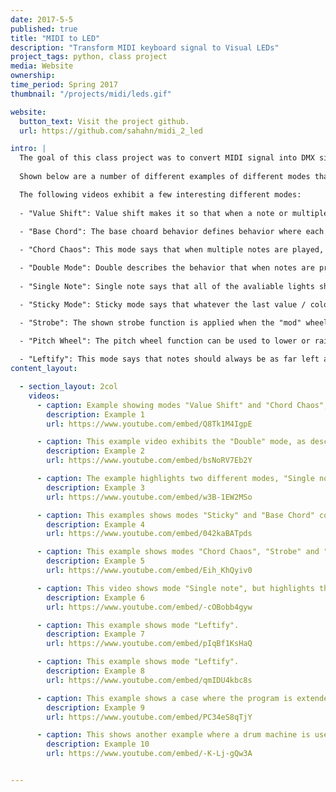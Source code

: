 ```yaml
---
date: 2017-5-5
published: true
title: "MIDI to LED"
description: "Transform MIDI keyboard signal to Visual LEDs"
project_tags: python, class project
media: Website
ownership:
time_period: Spring 2017
thumbnail: "/projects/midi/leds.gif"

website:
  button_text: Visit the project github.
  url: https://github.com/sahahn/midi_2_led

intro: |
  The goal of this class project was to convert MIDI signal into DMX signal, where MIDI is generated from something like an electric keyboard and DMX signal is used to control professional LED lights. This project by far represents the highest ratio of cool idea to bad coding of any project I've ever done. To be fair though, I had only learned python a few months earlier and this was the largest project I had attempted - and also in the end, it worked without bugs magically ... so who says you can't code in one giant file filled with nested for loops? See the [terrible code](https://github.com/sahahn/midi_2_led). Or really... just check out the videos below instead and please never look at the code. The video's importantly contain audio.
  
  Shown below are a number of different examples of different modes that were programmed, where the base behavior across all examples is the idea that color of the lights is determined by the note being played based on the traditional 12 note scale. Further, the intensity of the light also matches how hard the key is played on the keyboard.

  The following videos exhibit a few interesting different modes:
  
  - "Value Shift": Value shift makes it so that when a note or multiple notes are held, they will start to shift to the left, and the longer they are held, the faster they will shift. This results in the behavior where lights will start to move faster and faster across the lines of lights.
  
  - "Base Chord": The base choard behavior defines behavior where each played note controls a single LED, and is assigned sequentially from left to right across the avaliable lights. So if two keys are pressed, the first will be assigned to the far left, and the next, one light to the right. 

  - "Chord Chaos": This mode says that when multiple notes are played, as in a chord, their initial placement will be random - resulting in a "chaotic" positioning of which lights are activated.

  - "Double Mode": Double describes the behavior that when notes are pressed, they should appear on both the far left and far right, and if multiple notes pressed, they will fill in the next avaliable spot on either end. This results in behavior where when any notes are played they appear on two lights to either side. 
  
  - "Single Note": Single note says that all of the avaliable lights should change to the color of the last played note. This means that only a single color will be active at once, and will be displayed across all avaliable lights.

  - "Sticky Mode": Sticky mode says that whatever the last value / color displayed will not fade out, but instead stay even if the key that triggered it is released. 

  - "Strobe": The shown strobe function is applied when the "mod" wheel of the MIDI keyboard is used. Essentially when activated, any lights currently on will flicker in a strobe like manner, where the speed of the flickering is set by the value of the "mod" wheel.

  - "Pitch Wheel": The pitch wheel function can be used to lower or raise the played notes by up to an octave, and as a result the note will change colors accordingly to match whatever the note, or value between notes, is being heard.
  
  - "Leftify": This mode says that notes should always be as far left as possible, and show up according to the order they were pressed. This difers from other modes in that if a previous key is released, it essentially frees up an earlier spot, so that all notes being held to the right will then shift to fill the free spot.
content_layout:

  - section_layout: 2col
    videos:
      - caption: Example showing modes "Value Shift" and "Chord Chaos", as described above.
        description: Example 1
        url: https://www.youtube.com/embed/Q8Tk1M4IgpE

      - caption: This example video exhibits the "Double" mode, as described above.
        description: Example 2
        url: https://www.youtube.com/embed/bsNoRV7Eb2Y

      - caption: The example highlights two different modes, "Single note" and "Sticky".
        description: Example 3
        url: https://www.youtube.com/embed/w3B-1EW2MSo

      - caption: This examples shows modes "Sticky" and "Base Chord" combination of modes. 
        description: Example 4
        url: https://www.youtube.com/embed/042kaBATpds

      - caption: This example shows modes "Chord Chaos", "Strobe" and "Pitch Wheel". 
        description: Example 5
        url: https://www.youtube.com/embed/Eih_KhQyiv0

      - caption: This video shows mode "Single note", but highlights the ability to customize how long each light can be set to both fade in and fade out. This video in particular highlights some interesting interactions that occur when the fade-out time is long, where the previous color will still be fading out even after a new color is fading in, which results in combinations of colors as calculated by a mix of the new and old colors.
        description: Example 6
        url: https://www.youtube.com/embed/-cOBobb4gyw

      - caption: This example shows mode "Leftify".
        description: Example 7
        url: https://www.youtube.com/embed/pIqBf1KsHaQ

      - caption: This example shows mode "Leftify".
        description: Example 8
        url: https://www.youtube.com/embed/qmIDU4kbc8s

      - caption: This example shows a case where the program is extended to work with other MIDI devices, in this case a drum-machine. In this example I cycle through a few different modes and behaviors.
        description: Example 9
        url: https://www.youtube.com/embed/PC34eS8qTjY

      - caption: This shows another example where a drum machine is used to trigger LED signals instead of a keyboard. A few different modes are cycled through in this example.
        description: Example 10
        url: https://www.youtube.com/embed/-K-Lj-gQw3A


---
```

